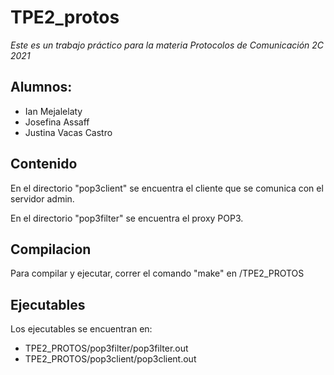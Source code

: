 # TPE2_protos

*Este es un trabajo práctico para la materia Protocolos de Comunicación 2C 2021*

## Alumnos:
  - Ian Mejalelaty
  - Josefina Assaff
  - Justina Vacas Castro

## Contenido

En el directorio "pop3client" se encuentra el cliente que se comunica con el servidor admin.

En el directorio "pop3filter" se encuentra el proxy POP3.

## Compilacion

Para compilar y ejecutar, correr el comando "make" en /TPE2_PROTOS

## Ejecutables

Los ejecutables se encuentran en:

- TPE2_PROTOS/pop3filter/pop3filter.out 
- TPE2_PROTOS/pop3client/pop3client.out 
